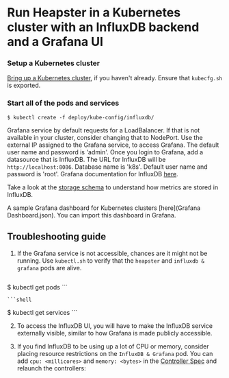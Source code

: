 # Run Heapster in a Kubernetes cluster with an InfluxDB backend and a Grafana UI

### Setup a Kubernetes cluster
[Bring up a Kubernetes cluster](https://github.com/kubernetes/kubernetes), if you haven't already. Ensure that `kubecfg.sh` is exported.

### Start all of the pods and services
```shell
$ kubectl create -f deploy/kube-config/influxdb/
```

Grafana service by default requests for a LoadBalancer. If that is not available in your cluster, consider changing that to NodePort. Use the external IP assigned to the Grafana service,
to access Grafana.
The default user name and password is 'admin'.
Once you login to Grafana, add a datasource that is InfluxDB. The URL for InfluxDB will be `http://localhost:8086`. Database name is 'k8s'. Default user name and password is 'root'. 
Grafana documentation for InfluxDB [here](http://docs.grafana.org/datasources/influxdb/).

Take a look at the [storage schema](storage-schema.md) to understand how metrics are stored in InfluxDB.

A sample Grafana dashboard for Kubernetes clusters [here](Grafana Dashboard.json). You can import this dashboard in Grafana.

## Troubleshooting guide
1. If the Grafana service is not accessible, chances are it might not be running. Use `kubectl.sh` to verify that the `heapster` and `influxdb & grafana` pods are alive.

	```shell
$ kubectl get pods
	```

	```shell
$ kubectl get services
	```

2. To access the InfluxDB UI, you will have to make the InfluxDB service externally visible, similar to how Grafana is made publicly accessible.

3. If you find InfluxDB to be using up a lot of CPU or memory, consider placing resource restrictions on the `InfluxDB & Grafana` pod. You can add `cpu: <millicores>` and `memory: <bytes>` in the [Controller Spec](../deploy/kube-config/influxdb/influxdb-grafana-controller.json) and relaunch the controllers:
